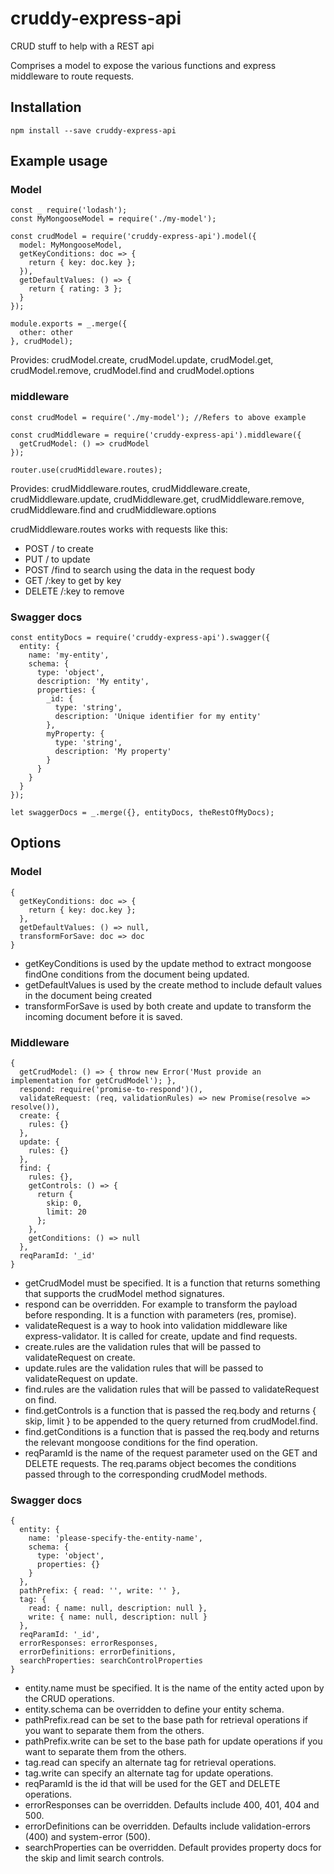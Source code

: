# cruddy-express-api
CRUD stuff to help with a REST api

Comprises a model to expose the various functions and express middleware to route requests.

## Installation

    npm install --save cruddy-express-api

## Example usage

### Model

    const _ require('lodash');
    const MyMongooseModel = require('./my-model');

    const crudModel = require('cruddy-express-api').model({
      model: MyMongooseModel,
      getKeyConditions: doc => { 
        return { key: doc.key }; 
      }),
      getDefaultValues: () => { 
        return { rating: 3 }; 
      }
    });
    
    module.exports = _.merge({
      other: other
    }, crudModel);

Provides: crudModel.create, crudModel.update, crudModel.get, crudModel.remove, crudModel.find and crudModel.options

### middleware

    const crudModel = require('./my-model'); //Refers to above example

    const crudMiddleware = require('cruddy-express-api').middleware({
      getCrudModel: () => crudModel
    });

    router.use(crudMiddleware.routes);

Provides: crudMiddleware.routes, crudMiddleware.create, crudMiddleware.update, crudMiddleware.get, crudMiddleware.remove, crudMiddleware.find and crudMiddleware.options

crudMiddleware.routes works with requests like this:
* POST / to create
* PUT / to update
* POST /find to search using the data in the request body
* GET /:key to get by key
* DELETE /:key to remove

### Swagger docs

    const entityDocs = require('cruddy-express-api').swagger({
      entity: {
        name: 'my-entity',
        schema: {
          type: 'object',
          description: 'My entity',
          properties: {
            _id: {
              type: 'string',
              description: 'Unique identifier for my entity'
            },
            myProperty: {
              type: 'string',
              description: 'My property'
            }
          }
        }
      }
    });

    let swaggerDocs = _.merge({}, entityDocs, theRestOfMyDocs);

## Options

### Model

    {
      getKeyConditions: doc => { 
        return { key: doc.key }; 
      },
      getDefaultValues: () => null,
      transformForSave: doc => doc
    }

* getKeyConditions is used by the update method to extract mongoose findOne conditions from the document being updated.
* getDefaultValues is used by the create method to include default values in the document being created
* transformForSave is used by both create and update to transform the incoming document before it is saved.

### Middleware

    {
      getCrudModel: () => { throw new Error('Must provide an implementation for getCrudModel'); },
      respond: require('promise-to-respond')(),
      validateRequest: (req, validationRules) => new Promise(resolve => resolve()),
      create: {
        rules: {}
      },
      update: {
        rules: {}
      },
      find: {
        rules: {},
        getControls: () => {
          return {
            skip: 0,
            limit: 20
          };
        },
        getConditions: () => null
      },
      reqParamId: '_id'
    }

* getCrudModel must be specified. It is a function that returns something that supports the crudModel method signatures.
* respond can be overridden. For example to transform the payload before responding. It is a function with parameters (res, promise).
* validateRequest is a way to hook into validation middleware like express-validator. It is called for create, update and find requests.
* create.rules are the validation rules that will be passed to validateRequest on create.
* update.rules are the validation rules that will be passed to validateRequest on update.
* find.rules are the validation rules that will be passed to validateRequest on find.
* find.getControls is a function that is passed the req.body and returns { skip, limit } to be appended to the query returned from crudModel.find.
* find.getConditions is a function that is passed the req.body and returns the relevant mongoose conditions for the find operation.
* reqParamId is the name of the request parameter used on the GET and DELETE requests. 
  The req.params object becomes the conditions passed through to the corresponding crudModel methods. 

### Swagger docs

    {
      entity: {
        name: 'please-specify-the-entity-name',
        schema: {
          type: 'object',
          properties: {} 
        }
      },
      pathPrefix: { read: '', write: '' },
      tag: {
        read: { name: null, description: null },
        write: { name: null, description: null }
      },
      reqParamId: '_id',
      errorResponses: errorResponses,
      errorDefinitions: errorDefinitions,
      searchProperties: searchControlProperties
    }

* entity.name must be specified. It is the name of the entity acted upon by the CRUD operations.
* entity.schema can be overridden to define your entity schema.
* pathPrefix.read can be set to the base path for retrieval operations if you want to separate them from the others.
* pathPrefix.write can be set to the base path for update operations if you want to separate them from the others.
* tag.read can specify an alternate tag for retrieval operations.
* tag.write can specify an alternate tag for update operations.
* reqParamId is the id that will be used for the GET and DELETE operations.
* errorResponses can be overridden. Defaults include 400, 401, 404 and 500.
* errorDefinitions can be overridden. Defaults include validation-errors (400) and system-error (500).
* searchProperties can be overridden. Default provides property docs for the skip and limit search controls.